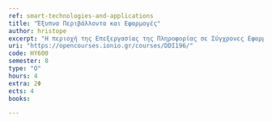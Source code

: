 ```yaml
---
ref: smart-technologies-and-applications
title: "Έξυπνα Περιβάλλοντα και Εφαρμογές"
author: hristope  
excerpt: "H περιοχή της Επεξεργασίας της Πληροφορίας σε Σύγχρονες Εφαρμογές ασχολείται με τη συλλογή, διαχείριση, οργάνωση και επεξεργασία δεδομένων και πληροφορίας σε σύγχρονα περιβάλλοντα και εφαρμογές. Έξυπνες εφαρμογές στις κατοικίες και στην παραγωγή. Το διαδίκτυο των πραγμάτων (Internet of Things IoT). Physical Computing. Δημιουργία προτύπων συστημάτων συλλογής πληροφοριών από το περιβάλλον και επέμβασης σ' αυτό, με χρήση της πλατφόρμας Arduino."
uri: "https://opencourses.ionio.gr/courses/DDI196/"
code: HY600
semester: 8
type: "Ο"
hours: 4
extra: 2Φ
ects: 4
books: 

---
```

